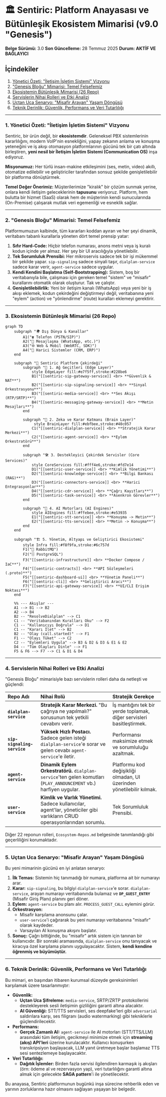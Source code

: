 # 🏛️ Sentiric: Platform Anayasası ve Bütünleşik Ekosistem Mimarisi (v9.0 "Genesis")

**Belge Sürümü:** 3.0
**Son Güncelleme:** 28 Temmuz 2025
**Durum:** **AKTİF VE BAĞLAYICI**

## **İçindekiler**

1.  [Yönetici Özeti: "İletişim İşletim Sistemi" Vizyonu](#1-yönetici-özeti-iletişim-işletim-sistemi-vizyonu)
2.  ["Genesis Bloğu" Mimarisi: Temel Felsefemiz](#2-genesis-bloğu-mimarisi-temel-felsefemiz)
3.  [Ekosistemin Bütünleşik Mimarisi (26 Repo)](<#3-ekosistemin-bütünleşik-mimarisi-26-repo>)
4.  [Servislerin Nihai Rolleri ve Etki Analizi](#4-servislerin-nihai-rolleri-ve-etki-analizi)
5.  [Uçtan Uca Senaryo: "Misafir Arayan" Yaşam Döngüsü](#5-uçtan-uca-senaryo-misafir-arayan-yaşam-döngüsü)
6.  [Teknik Derinlik: Güvenlik, Performans ve Veri Tutarlılığı](#6-teknik-derinlik-güvenlik-performans-ve-veri-tutarlılığı)

---

### 1. Yönetici Özeti: "İletişim İşletim Sistemi" Vizyonu

Sentiric, bir ürün değil, bir **ekosistemdir**. Geleneksel PBX sistemlerinin kararlılığını, modern VoIP'nin esnekliğini, yapay zekanın anlama ve konuşma yeteneğini ve iş akışı otomasyon platformlarının gücünü tek bir çatı altında birleştiren, **yeni nesil bir İletişim İşletim Sistemi (Communication OS)** inşa ediyoruz.

**Misyonumuz:** Her türlü insan-makine etkileşimini (ses, metin, video) akıllı, otomatize edilebilir ve geliştiriciler tarafından sonsuz şekilde genişletilebilir bir platforma dönüştürmek.

**Temel Değer Önerimiz:** Müşterilerimize "kiralık" bir çözüm sunmak yerine, onlara kendi iletişim geleceklerinin **tapusunu** veriyoruz. Platform, hem bulutta bir hizmet (SaaS) olarak hem de müşterinin kendi sunucularında (On-Premise) çalışarak mutlak veri egemenliği ve esneklik sağlar.

---

### 2. "Genesis Bloğu" Mimarisi: Temel Felsefemiz

Platformumuzun kalbinde, tüm kararları koddan ayıran ve her şeyi dinamik, veritabanı tabanlı kurallarla yöneten dört temel prensip yatar:

1.  **Sıfır Hard-Code:** Hiçbir telefon numarası, anons metni veya iş kuralı kodun içinde yer almaz. Her şey bir UI aracılığıyla yönetilebilir.
2.  **Tek Sorumluluk Prensibi:** Her mikroservis sadece tek bir işi mükemmel bir şekilde yapar. `sip-signaling` sadece sinyali taşır, `dialplan-service` sadece karar verir, `agent-service` sadece uygular.
3.  **Kendi Kendini Başlatma (Self-Bootstrapping):** Sistem, boş bir veritabanıyla bile, çalışması için gereken temel "sistem" ve "misafir" kurallarını otomatik olarak oluşturur. Tak ve çalıştır.
4.  **Genişletilebilirlik:** Yeni bir iletişim kanalı (WhatsApp) veya yeni bir iş akışı eklemek, kodun çekirdeğini değiştirmeyi değil, veritabanına yeni "eylem" (action) ve "yönlendirme" (route) kuralları eklemeyi gerektirir.

---

### 3. Ekosistemin Bütünleşik Mimarisi (26 Repo)

```mermaid
graph TD
    subgraph "🌍 Dış Dünya & Kanallar"
        A1("☎️ Telefon (PSTN/SIP)")
        A2("📱 Mesajlaşma (WhatsApp, etc.)")
        A3("🌐 Web & Mobil (WebRTC, SDK)")
        A4("💼 Harici Sistemler (CRM, ERP)")
    end

    subgraph "🚀 Sentiric Platform Çekirdeği"
        subgraph "🔌 1. Ağ Geçitleri (Edge Layer)"
            style EdgeLayer fill:#e7f5ff,stroke:#228be6
            B1("[[sentiric-sip-gateway-service]] <br> **Güvenlik & NAT**")
            B2("[[sentiric-sip-signaling-service]] <br> **Sinyal Orkestrasyonu**")
            B3("[[sentiric-media-service]] <br> **Ses Akışı (RTP/SRTP)**")
            B4("[[sentiric-messaging-gateway-service]] <br> **Metin Mesajları**")
        end

        subgraph "🧠 2. Zeka ve Karar Katmanı (Brain Layer)"
             style BrainLayer fill:#ebfbee,stroke:#40c057
            C1("[[sentiric-dialplan-service]] <br> **Stratejik Karar Merkezi**")
            C2("[[sentiric-agent-service]] <br> **Eylem Orkestratörü**")
        end

        subgraph "🛠️ 3. Destekleyici Çekirdek Servisler (Core Services)"
            style CoreServices fill:#fff4e6,stroke:#fd7e14
            D1("[[sentiric-user-service]] <br> **Kimlik Yönetimi**")
            D2("[[sentiric-knowledge-service]] <br> **Bilgi Bankası (RAG)**")
            D3("[[sentiric-connectors-service]] <br> **Harici Entegrasyonlar**")
            D4("[[sentiric-cdr-service]] <br> **Çağrı Kayıtları**")
            D5("[[sentiric-task-service]] <br> **Asenkron Görevler**")
        end

        subgraph "🤖 4. AI Motorları (AI Engines)"
            style AIEngines fill:#ffebee,stroke:#e53935
            E1("[[sentiric-stt-service]] <br> **Konuşma -> Metin**")
            E2("[[sentiric-tts-service]] <br> **Metin -> Konuşma**")
        end
    end

    subgraph "🏗️ 5. Yönetim, Altyapı ve Geliştirici Ekosistemi"
        style Infra fill:#f8f9fa,stroke:#6c757d
        F1("🐇 RabbitMQ")
        F2("🗄️ PostgreSQL")
        F3("[[sentiric-infrastructure]] <br> **Docker Compose / IaC**")
        F4("[[sentiric-contracts]] <br> **API Sözleşmeleri (.proto)**")
        F5("[[sentiric-dashboard-ui]] <br> **Yönetim Paneli**")
        F6("[[sentiric-cli]] <br> **Geliştirici Aracı**")
        F7("[[sentiric-api-gateway-service]] <br> **UI/CLI Erişim Noktası**")
    end

    %% --- Akışlar ---
    A1 --> B1 --> B2
    A2 --> B4
    B2 -- "ResolveDialplan" --> C1
    C1 -- "Veritabanından Kuralları Oku" --> F2
    C1 -- "Kullanıcıyı Doğrula" --> D1
    C1 -- "Kararı İlet" --> B2
    B2 -- "Olay (call.started)" --> F1
    F1 -- "Olayı Tüket" --> C2
    C2 -- "Eylemleri Uygula" --> B3 & D2 & D3 & E1 & E2
    D4 -- "Tüm Olayları Dinle" --> F1
    F5 & F6 --> F7 --> C1 & D1 & D4
```

---

### 4. Servislerin Nihai Rolleri ve Etki Analizi

"Genesis Bloğu" mimarisiyle bazı servislerin rolleri daha da netleşti ve güçlendi:

| Repo Adı | **Nihai Rolü** | Stratejik Gerekçe |
| :--- | :--- | :--- |
| **`dialplan-service`** | **Stratejik Karar Merkezi.** "Bu çağrıya ne yapılmalı?" sorusunun tek yetkili cevabını verir. | İş mantığını tek bir yerde toplamak, diğer servisleri basitleştirmek. |
| **`sip-signaling-service`**| **Yüksek Hızlı Postacı.** Sadece gelen isteği `dialplan-service`'e sorar ve gelen cevabı `agent-service`'e iletir. | Performansı maksimize etmek ve sorumluluğu azaltmak. |
| **`agent-service`** | **Dinamik Eylem Orkestratörü.** `dialplan-service`'ten gelen komutları (`PLAY_ANNOUNCEMENT` vb.) harfiyen uygular. | Platformu kod değişikliği olmadan, UI üzerinden yönetilebilir kılmak. |
| **`user-service`** | **Kimlik ve Varlık Yönetimi.** Sadece kullanıcılar, agent'lar, yöneticiler gibi varlıkların CRUD operasyonlarından sorumlu. | Tek Sorumluluk Prensibi. |

Diğer 22 reponun rolleri, `Ecosystem-Repos.md` belgesinde tanımlandığı gibi geçerliliğini korumaktadır.

---

### 5. Uçtan Uca Senaryo: "Misafir Arayan" Yaşam Döngüsü

Bu yeni mimarinin gücünü en iyi anlatan senaryo:

1.  **İlk Temas:** Sistemin hiç tanımadığı bir numara, platforma ait bir numarayı arar.
2.  **Karar:** `sip-signaling`, bu bilgiyi `dialplan-service`'e sorar. `dialplan-service`, arayan numarayı veritabanında bulamaz ve **`DP_GUEST_ENTRY`** (Misafir Giriş Planı) planını geri döner.
3.  **Eylem:** `agent-service` bu planı alır. `PROCESS_GUEST_CALL` eylemini görür.
4.  **Orkestrasyon:**
    *   Misafir karşılama anonsunu çalar.
    *   `user-service`'i çağırarak bu yeni numarayı veritabanına "misafir" olarak kaydeder.
    *   Varsayılan AI konuşma akışını başlatır.
5.  **Sonuç:** Çağrı bittiğinde, bu "misafir" artık sistem için tanınan bir kullanıcıdır. Bir sonraki aramasında, `dialplan-service` onu tanıyacak ve kiracıya özel karşılama planını uygulayacaktır. Sistem, **kendi kendine öğrenmiş ve büyümüştür.**

---

### 6. Teknik Derinlik: Güvenlik, Performans ve Veri Tutarlılığı

Bu mimari, en başından itibaren kurumsal düzeyde gereksinimleri karşılamak üzere tasarlanmıştır:

*   **Güvenlik:**
    *   **Uçtan Uca Şifreleme:** `media-service`, SRTP/ZRTP protokollerini destekleyerek sesli iletişimin gizliliğini garanti altına alacaktır.
    *   **AI Güvenliği:** STT/TTS servisleri, ses deepfake'leri gibi `adversarial` saldırılara karşı, ses filigranı (audio watermarking) gibi tekniklerle güçlendirilecektir.
*   **Performans:**
    *   **Gerçek Zamanlı AI:** `agent-service` ile AI motorları (STT/TTS/LLM) arasındaki tüm iletişim, gecikmeyi minimize etmek için **streaming (akış) API'leri** üzerine kurulacaktır. Kullanıcı konuşurken transkripsiyon başlayacak, LLM yanıt üretmeye başlar başlamaz TTS sesi sentezlemeye başlayacaktır.
*   **Veri Tutarlılığı:**
    *   **Dağıtık İşlemler:** Birden fazla servisi ilgilendiren karmaşık iş akışları (örn: ödeme al ve rezervasyon yap), veri tutarlılığını garanti altına almak için gelecekte **SAGA pattern**'i ile yönetilecektir.

Bu anayasa, Sentiric platformunun bugünkü inşa sürecine rehberlik eden ve yarının zorluklarına hazır olmasını sağlayan yaşayan bir belgedir.
